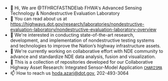 - 👋 Hi, We are @TFHRCFASTNDElab FHWA's Advanced Sensing Technology & Nondestructive Evaluation Laboratory
- 📖 You can read about us at https://highways.dot.gov/research/laboratories/nondestructive-evaluation-laboratory/nondestructive-evaluation-laboratory-overview
- 👀 We're interested in conducting state-of-the-art research, development, and implementation of nondestructive testing systems and technologies to improve the Nation’s highway infrastructure assets.
- 🏢 We're currently working on collaborative effort with NDE community to advance and standardize NDE data analysis, fusion and visualization. 
- 💭 This is a collection of repositories developed for our Collaborative Highway Asset Research: Integrated Sensor-Model Application [`CHARISMA`](https://github.com/TFHRCFASTNDElab/CHARISMA)
- 📫 How to reach us hoda.azari@dot.gov, 202-493-3064

<!---
TFHRCFASTNDElab/TFHRCFASTNDElab is a ✨ special ✨ repository because its `README.md` (this file) appears on your GitHub profile.
You can click the Preview link to take a look at your changes.
--->
